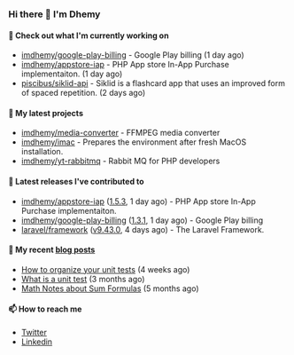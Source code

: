 ### Hi there 👋 I'm Dhemy

#### 👷 Check out what I'm currently working on

- [imdhemy/google-play-billing](https://github.com/imdhemy/google-play-billing) - Google Play billing (1 day ago)
- [imdhemy/appstore-iap](https://github.com/imdhemy/appstore-iap) - PHP App store In-App Purchase implementaiton. (1 day ago)
- [piscibus/siklid-api](https://github.com/piscibus/siklid-api) - Siklid is a flashcard app that uses an improved form of spaced repetition.  (2 days ago)

#### 🌱 My latest projects

- [imdhemy/media-converter](https://github.com/imdhemy/media-converter) - FFMPEG media converter
- [imdhemy/imac](https://github.com/imdhemy/imac) - Prepares the environment after fresh MacOS installation.
- [imdhemy/yt-rabbitmq](https://github.com/imdhemy/yt-rabbitmq) - Rabbit MQ for PHP developers

#### 🔭 Latest releases I've contributed to

- [imdhemy/appstore-iap](https://github.com/imdhemy/appstore-iap) ([1.5.3](https://github.com/imdhemy/appstore-iap/releases/tag/1.5.3), 1 day ago) - PHP App store In-App Purchase implementaiton.
- [imdhemy/google-play-billing](https://github.com/imdhemy/google-play-billing) ([1.3.1](https://github.com/imdhemy/google-play-billing/releases/tag/1.3.1), 1 day ago) - Google Play billing
- [laravel/framework](https://github.com/laravel/framework) ([v9.43.0](https://github.com/laravel/framework/releases/tag/v9.43.0), 4 days ago) - The Laravel Framework.

#### 📜 My recent [blog posts](https://imdhemy.com/)

- [How to organize your unit tests](https://imdhemy.com/blog/testing/how-to-organize-your-unit-tests.html) (4 weeks ago)
- [What is a unit test](https://imdhemy.com/blog/testing/what-is-a-unit-test.html) (3 months ago)
- [Math Notes about Sum Formulas](https://imdhemy.com/blog/dsa/math-notes-about-sum-formulas.html) (5 months ago)

#### 📫 How to reach me

- [Twitter](https://twitter.com/imdhemy)
- [Linkedin](https://linkedin.com/in/imdhemy)